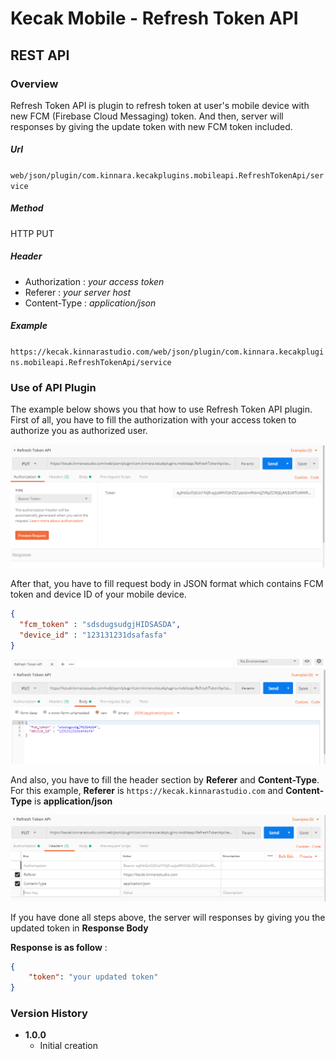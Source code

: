 # Kecak Mobile - Refresh Token API #

## REST API ##

### Overview ###

Refresh Token API is plugin to refresh token at user's mobile device with new FCM (Firebase Cloud Messaging) token. And then, server will responses by giving the update token with new FCM token included.

##### Url #####

`web/json/plugin/com.kinnara.kecakplugins.mobileapi.RefreshTokenApi/service`

##### Method #####
HTTP PUT

##### Header #####
* Authorization : *your access token*
* Referer : *your server host*
* Content-Type : *application/json*

##### Example #####
`https://kecak.kinnarastudio.com/web/json/plugin/com.kinnara.kecakplugins.mobileapi.RefreshTokenApi/service`

### Use of API Plugin ###

The example below shows you that how to use Refresh Token API plugin. First of all, you have to fill the authorization with your access token to authorize you as authorized user.

<img src="https://raw.githubusercontent.com/kinnara-digital-studio/kecak-workflow/master/docs/assets/KecakMobile-RefreshTokenAPI-Authorization.png" alt="KecakMobile-RefreshTokenAPI-Authorization" />

After that, you have to fill request body in JSON format which contains FCM token and device ID of your mobile device.

```json
{
  "fcm_token" : "sdsdugsudgjHIDSASDA",
  "device_id" : "123131231dsafasfa"
}
```

<img src="https://raw.githubusercontent.com/kinnara-digital-studio/kecak-workflow/master/docs/assets/KecakMobile-RefreshTokenAPI-Body.png" alt="KecakMobile-RefreshTokenAPI-Body" />

And also, you have to fill the header section by **Referer** and **Content-Type**. For this example, **Referer** is `https://kecak.kinnarastudio.com` and **Content-Type** is **application/json**

<img src="https://raw.githubusercontent.com/kinnara-digital-studio/kecak-workflow/master/docs/assets/KecakMobile-RefreshTokenAPI-Headers.png" alt="KecakMobile-RefreshTokenAPI-Headers" />

If you have done all steps above, the server will responses by giving you the updated token in **Response Body**

**Response is as follow** :

```json
{
    "token": "your updated token"
}
```

### Version History ###

*  **1.0.0**
   * Initial creation

